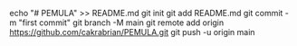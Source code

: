 echo "# PEMULA" >> README.md
git init
git add README.md
git commit -m "first commit"
git branch -M main
git remote add origin https://github.com/cakrabrian/PEMULA.git
git push -u origin main
